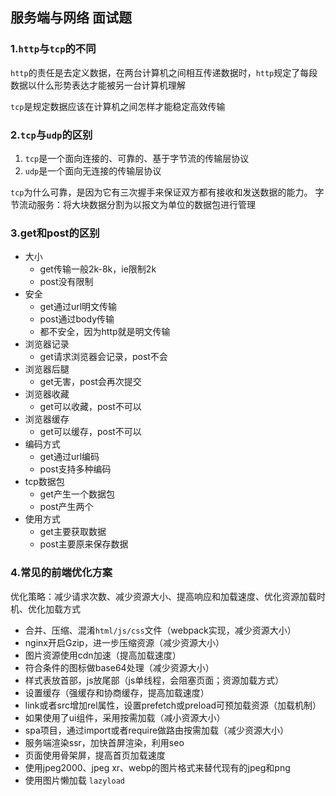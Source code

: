 ## 服务端与网络 面试题

### 1.`http`与`tcp`的不同
`http`的责任是去定义数据，在两台计算机之间相互传递数据时，`http`规定了每段数据以什么形势表达才能被另一台计算机理解

`tcp`是规定数据应该在计算机之间怎样才能稳定高效传输

### 2.`tcp`与`udp`的区别
1. `tcp`是一个面向连接的、可靠的、基于字节流的传输层协议
2. `udp`是一个面向无连接的传输层协议

`tcp`为什么可靠，是因为它有三次握手来保证双方都有接收和发送数据的能力。
字节流动服务：将大块数据分割为以报文为单位的数据包进行管理

### 3.get和post的区别
- 大小
  - get传输一般2k-8k，ie限制2k
  - post没有限制
- 安全
  - get通过url明文传输
  - post通过body传输
  - 都不安全，因为http就是明文传输
- 浏览器记录
  - get请求浏览器会记录，post不会
- 浏览器后腿
  - get无害，post会再次提交
- 浏览器收藏
  - get可以收藏，post不可以
- 浏览器缓存
  - get可以缓存，post不可以
- 编码方式
  - get通过url编码
  - post支持多种编码
- tcp数据包
  - get产生一个数据包
  - post产生两个
- 使用方式
  - get主要获取数据
  - post主要原来保存数据

### 4.常见的前端优化方案
优化策略：减少请求次数、减少资源大小、提高响应和加载速度、优化资源加载时机、优化加载方式
- 合并、压缩、混淆`html/js/css`文件（webpack实现，减少资源大小）
- nginx开启Gzip，进一步压缩资源（减少资源大小）
- 图片资源使用cdn加速（提高加载速度）
- 符合条件的图标做base64处理（减少资源大小）
- 样式表放首部，js放尾部（js单线程，会阻塞页面；资源加载方式）
- 设置缓存（强缓存和协商缓存，提高加载速度）
- link或者src增加rel属性，设置prefetch或preload可预加载资源（加载机制）
- 如果使用了ui组件，采用按需加载（减小资源大小）
- spa项目，通过import或者require做路由按需加载（减少资源大小）
- 服务端渲染ssr，加快首屏渲染，利用seo
- 页面使用骨架屏，提高首页加载速度
- 使用jpeg2000、jpeg xr、webp的图片格式来替代现有的jpeg和png
- 使用图片懒加载 `lazyload`

